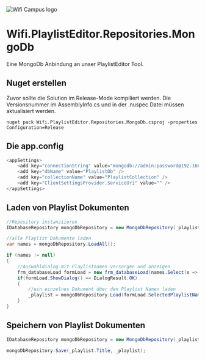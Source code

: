 ![Wifi Campus logo](https://github.com/atillakati/sw_developer_2020_Atilla/blob/main/docs/wifi_campus.PNG)
# Wifi.PlaylistEditor.Repositories.MongoDb
Eine MongoDb Anbindung an unser PlaylistEditor Tool.

## Nuget erstellen

Zuvor sollte die Solution im Release-Mode kompiliert werden. Die Versionsnummer im AssemblyInfo.cs und in der .nuspec Datei müssen aktualisiert werden.

```
nuget pack Wifi.PlaylistEditor.Repositories.MongoDb.csproj -properties Configuration=Release
```

## Die app.config

```C#
<appSettings>
    <add key="connectionString" value="mongodb://admin:password@192.168.10.200:27017" />
    <add key="dbName" value="PlaylistDb" />
    <add key="collectionName" value="PlaylistCollection" />
    <add key="ClientSettingsProvider.ServiceUri" value="" />
</appSettings>
```

## Laden von Playlist Dokumenten

```C#
//Repository instanziieren
IDatabaseRepository mongoDbRepository = new MongoDbRepository(_playlistItemFactory);

//alle Playlist Dokumente laden
var names = mongoDbRepository.LoadAll();

if (names != null)
{
    //Auswahldialog mit Playlistnamen versorgen und anzeigen
    frm_databaseLoad formLoad = new frm_databaseLoad(names.Select(x => x.Title));
    if(formLoad.ShowDialog() == DialogResult.OK)
    {
        //ein einzelnes Dokument über den Playlist Namen laden
        _playlist = mongoDbRepository.Load(formLoad.SelectedPlaylistName);        
    }
}
```
## Speichern von Playlist Dokumenten

```C#
IDatabaseRepository mongoDbRepository = new MongoDbRepository(_playlistItemFactory);

mongoDbRepository.Save(_playlist.Title, _playlist);

```
